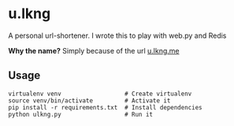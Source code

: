 # u.lkng
A personal url-shortener. I wrote this to play with web.py and Redis

**Why the name?** Simply because of the url [u.lkng.me](http://u.lkng.me)

## Usage
    virtualenv venv                  # Create virtualenv
    source venv/bin/activate         # Activate it
    pip install -r requirements.txt  # Install dependencies
    python ulkng.py                  # Run it